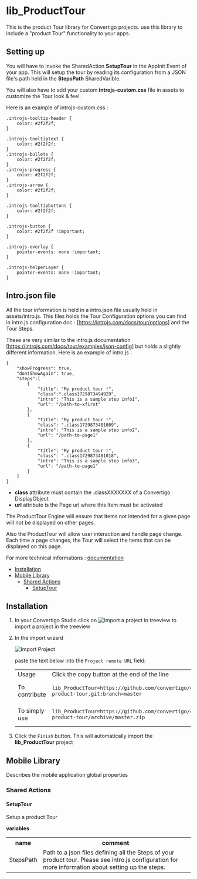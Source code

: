 


# lib_ProductTour

This is the product Tour library for Convertigo projects. use this library to include a "product Tour" functionality to your apps. 

## Setting up
You will have to invoke the SharedAction **SetupTour** in the AppInit Event of your app. This will setup the tour by reading its configuration from a JSON file's path held in the **StepsPath** SharedVarible.

You will also have to add your custom **introjs-custom.css** file in assets to customize the Tour look & feel.

Here is an example of introjs-custom.css :

```
.introjs-tooltip-header {
	color: #2f2f2f;
}

.introjs-tooltiptext {
	color: #2f2f2f;
}
.introjs-bullets {
	color: #2f2f2f;
}
.introjs-progress {
	color: #2f2f2f;
}
.introjs-arrow {
	color: #2f2f2f;
}

.introjs-tooltipbuttons {
	color: #2f2f2f;
}

.introjs-button {
	color: #2f2f2f !important;
}

.introjs-overlay {
	pointer-events: none !important;
}

.introjs-helperLayer {
	pointer-events: none !important;
}

```


## Intro.json file
All the tour information  is held in a intro.json file usually held in assets/intro.js. This files holds the Tour Configuration options you can find in intro.js configuration doc : [https://introjs.com/docs/tour/options] and the Tour Steps.

These are very similar to the intro.js documentation [https://introjs.com/docs/tour/examples/json-config] but holds a slightly different information. Here is an example of intro.js :

```
{
	"showProgress": true,
	"dontShowAgain": true,
	"steps":[
		{
			"title": "My product tour !",
			"class":".class1729873494929",
			"intro": "This is a sample step info1",
			"url": "/path-to-xfirst"
		},
		{
			"title": "My product tour !",
			"class": ".class1729873481009",
			"intro": "This is a sample step info2",
			"url": "/path-to-page1"
		},
		{
			"title": "My product tour !",
			"class": ".class1729873481018",
			"intro": "This is a sample step info3",
			"url": "/path-to-page1"
		}
	]
}
```
 * **class** attribute must contain the .classXXXXXXX of a Convertigo DisplayObject 
 * **url** attribute is the Page url where this Item must be activated
 
The ProductTour Engine will ensure that Items not intended for a given page will not be displayed on other pages.

Also the ProductTour will allow user interaction and handle page change. Each time a page changes, the Tour will select the items that can be displayed on this page.


For more technical informations : [documentation](./project.md)

- [Installation](#installation)
- [Mobile Library](#mobile-library)
    - [Shared Actions](#shared-actions)
        - [SetupTour](#setuptour)


## Installation

1. In your Convertigo Studio click on ![](https://github.com/convertigo/convertigo/blob/develop/eclipse-plugin-studio/icons/studio/project_import.gif?raw=true "Import a project in treeview") to import a project in the treeview
2. In the import wizard

   ![](https://github.com/convertigo/convertigo/blob/develop/eclipse-plugin-studio/tomcat/webapps/convertigo/templates/ftl/project_import_wzd.png?raw=true "Import Project")
   
   paste the text below into the `Project remote URL` field:
   <table>
     <tr><td>Usage</td><td>Click the copy button at the end of the line</td></tr>
     <tr><td>To contribute</td><td>

     ```
     lib_ProductTour=https://github.com/convertigo/c8oprj-product-tour.git:branch=master
     ```
     </td></tr>
     <tr><td>To simply use</td><td>

     ```
     lib_ProductTour=https://github.com/convertigo/c8oprj-product-tour/archive/master.zip
     ```
     </td></tr>
    </table>
3. Click the `Finish` button. This will automatically import the __lib_ProductTour__ project


## Mobile Library

Describes the mobile application global properties

### Shared Actions

#### SetupTour

Setup a product Tour

**variables**

<table>
<tr>
<th>name</th><th>comment</th>
</tr>
<tr>
<td>StepsPath</td><td>Path to a json files  defining all the Steps of your product tour. Please see intro.js configuration for more information about setting up the steps.

</td>
</tr>
</table>



